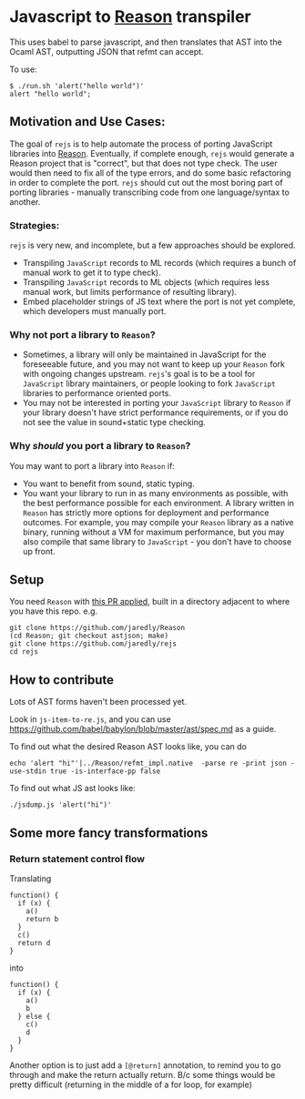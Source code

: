 # Javascript to [Reason](https://github.com/facebook/reason) transpiler

This uses babel to parse javascript, and then translates that AST into the
Ocaml AST, outputting JSON that refmt can accept.

To use:

```
$ ./run.sh 'alert("hello world")'
alert "hello world";
```

## Motivation and Use Cases:
The goal of `rejs` is to help automate the process of porting JavaScript libraries into [Reason](https://github.com/facebook/reason). Eventually, if complete enough, `rejs` would generate a Reason project that is "correct", but that does not type check. The user would then need to fix all of the type errors, and do some basic refactoring in order to complete the port. `rejs` should cut out the most boring part of porting libraries - manually transcribing code from one language/syntax to another.

### Strategies:
`rejs` is very new, and incomplete, but a few approaches should be explored.
- Transpiling `JavaScript` records to ML records (which requires a bunch of manual work to get it to type check).
- Transpiling `JavaScript` records to ML objects (which requires less manual work, but limits performance of resulting library).
- Embed placeholder strings of JS text where the port is not yet complete, which developers must manually port.


### Why not port a library to `Reason`?
- Sometimes, a library will only be maintained in JavaScript for the foreseeable future, and you may not want to keep up your `Reason` fork with ongoing changes upstream. `rejs`'s goal is to be a tool for `JavaScript` library maintainers, or people looking to fork `JavaScript` libraries to performance oriented ports.
- You may not be interested in porting your `JavaScript` library to `Reason` if your library doesn't have strict performance requirements, or if you do not see the value in sound+static type checking.

### Why *should* you port a library to `Reason`?
You may want to port a library into `Reason` if:
- You want to benefit from sound, static typing.
- You want your library to run in as many environments as possible, with the best performance possible for each environment. A library written in `Reason` has strictly more options for deployment and performance outcomes. For example, you may compile your `Reason` library as a native binary, running without a VM for maximum performance, but you may also compile that same library to `JavaScript` - you don't have to choose up front.

## Setup
You need `Reason` with [this PR applied](https://github.com/facebook/reason/pull/724), built in a directory
adjacent to where you have this repo.
e.g.

```
git clone https://github.com/jaredly/Reason
(cd Reason; git checkout astjson; make)
git clone https://github.com/jaredly/rejs
cd rejs
```

## How to contribute
Lots of AST forms haven't been processed yet.

Look in `js-item-to-re.js`, and you can use
https://github.com/babel/babylon/blob/master/ast/spec.md as a guide.

To find out what the desired Reason AST looks like, you can do
```
echo 'alert "hi"'|../Reason/refmt_impl.native  -parse re -print json -use-stdin true -is-interface-pp false
```

To find out what JS ast looks like:
```
./jsdump.js 'alert("hi")'
```

## Some more fancy transformations

### Return statement control flow
Translating
```
function() {
  if (x) {
    a()
    return b
  }
  c()
  return d
}
```
into
```
function() {
  if (x) {
    a()
    b
  } else {
    c()
    d
  }
}
```

Another option is to just add a `[@return]` annotation, to remind you to go
through and make the return actually return. B/c some things would be pretty
difficult (returning in the middle of a for loop, for example)
